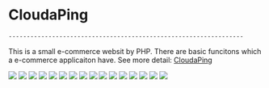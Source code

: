 # CloudaPing
    ----------------------------------------------------------------- 


This is a small e-commerce websit by PHP. There are basic funcitons which a e-commerce applicaiton have.
See more detail: [CloudaPing](http://cloudaping.com)


<img src="https://github.com/Reggiecril/cloudaping/blob/master/ExampleImage/homepage.png">

<img src="https://github.com/Reggiecril/cloudaping/blob/master/ExampleImage/homePageNavigation.png">

<img src="https://github.com/Reggiecril/cloudaping/blob/master/ExampleImage/otherPageNavigation.png">

<img src="https://github.com/Reggiecril/cloudaping/blob/master/ExampleImage/login%20page.png">

<img src="https://github.com/Reggiecril/cloudaping/blob/master/ExampleImage/register%20page.png">

<img src="https://github.com/Reggiecril/cloudaping/blob/master/ExampleImage/product%20page.png">

<img src="https://github.com/Reggiecril/cloudaping/blob/master/ExampleImage/website%20item.png">

<img src="https://github.com/Reggiecril/cloudaping/blob/master/ExampleImage/cart.png">

<img src="https://github.com/Reggiecril/cloudaping/blob/master/ExampleImage/order%20page.png">

<img src="https://github.com/Reggiecril/cloudaping/blob/master/ExampleImage/account%20page.png">

<img src="https://github.com/Reggiecril/cloudaping/blob/master/ExampleImage/admin%20advertising.png">

<img src="https://github.com/Reggiecril/cloudaping/blob/master/ExampleImage/admin%20home%20page.png">

<img src="https://github.com/Reggiecril/cloudaping/blob/master/ExampleImage/admin%20old%20product.png">

<img src="https://github.com/Reggiecril/cloudaping/blob/master/ExampleImage/admin%20order%20detail.png">

<img src="https://github.com/Reggiecril/cloudaping/blob/master/ExampleImage/admin%20order.png">

<img src="https://github.com/Reggiecril/cloudaping/blob/master/ExampleImage/admin%20product.png">





